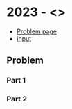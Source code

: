 # 2023 - <<DAY>>

- [Problem page](https://adventofcode.com/2023/day/<<DAY>>)
- [input](input.txt)

## Problem 

### Part 1


### Part 2

